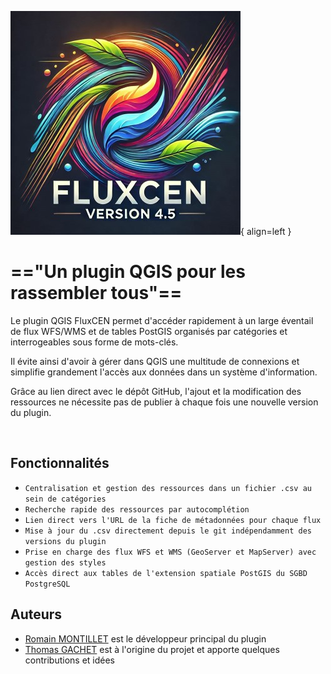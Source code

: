 

![Image title](images/maj_4.5.jpg){ align=left }
# =="Un plugin QGIS pour les rassembler tous"==

Le plugin QGIS FluxCEN permet d'accéder rapidement à un large éventail de flux WFS/WMS et de tables PostGIS organisés par catégories et interrogeables sous forme de mots-clés.

Il évite ainsi d'avoir à gérer dans QGIS une multitude de connexions et simplifie grandement l'accès aux données dans un système d'information.

Grâce au lien direct avec le dépôt GitHub, l'ajout et la modification des ressources ne nécessite pas de publier à chaque fois une nouvelle version du plugin.

</br>

## Fonctionnalités

* `Centralisation et gestion des ressources dans un fichier .csv au sein de catégories`
* `Recherche rapide des ressources par autocomplétion`
* `Lien direct vers l'URL de la fiche de métadonnées pour chaque flux`
* `Mise à jour du .csv directement depuis le git indépendamment des versions du plugin`
* `Prise en charge des flux WFS et WMS (GeoServer et MapServer) avec gestion des styles`
* `Accès direct aux tables de l'extension spatiale PostGIS du SGBD PostgreSQL`


## Auteurs

* [Romain MONTILLET](https://github.com/wanderzen91) est le développeur principal du plugin
* [Thomas GACHET](https://github.com/tomgachet) est à l'origine du projet et apporte quelques contributions et idées 